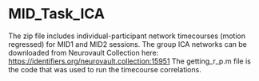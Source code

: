 # MID_Task_ICA
The zip file includes individual-participant network timecourses (motion regressed) for MID1 and MID2 sessions.
The group ICA networks can be downloaded from Neurovault Collection here: https://identifiers.org/neurovault.collection:15951
The getting_r_p.m file is the code that was used to run the timecourse correlations.
